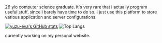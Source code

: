 26 y/o computer science graduate. it's very rare that i actually program useful stuff, since i barely have time to do so. i just use this platform to store various application and server configurations. 

[![yuzu-eva's GitHub stats](https://github-readme-stats.vercel.app/api?username=yuzu-eva)](https://github.com/yuzu-eva/github-readme-stats)
![Top Langs](https://github-readme-stats.vercel.app/api/top-langs/?username=yuzu-eva&layout=compact&theme=dracula&count_private=true)

currently working on my personal website.
